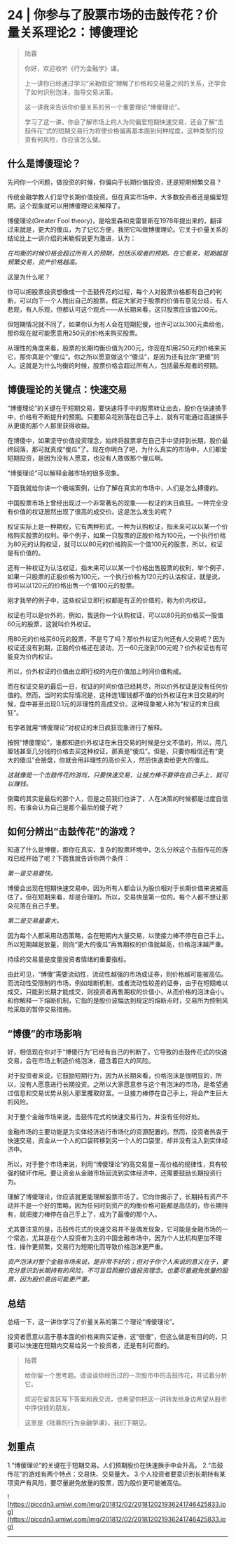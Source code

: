 # 24 | 你参与了股票市场的击鼓传花？价量关系理论2：博傻理论

> 陆蓉
> 
> 你好，欢迎收听《行为金融学》课。
> 
> 上一讲你已经通过学习“米勒假说”理解了价格和交易量之间的关系，还学会了如何识别泡沫，指导交易决策。
> 
> 这一讲我来告诉你价量关系的另一个重要理论“博傻理论”。
> 
> 学习了这一讲，你会了解市场上的人为何偏爱短期快速交易，还会了解“击鼓传花”式的短期交易行为将使价格偏离基本面到何种程度，这种类型的投资有何风险，你应该怎么做。

## 什么是博傻理论？

先问你一个问题，做投资的时候，你偏向于长期价值投资，还是短期频繁交易？

传统金融学教人们坚守长期价值投资。但在真实市场中，大多数投资者还是偏爱短期。这个现象就可以用博傻理论来解释了。

博傻理论(Greater Fool theory)，是哈里森和克雷普斯在1978年提出来的，翻译过来就是，更大的傻瓜，为了记忆方便，我把它叫做博傻理论。它关于价量关系的结论比上一讲介绍的米勒假说更为激进，认为：

 *在均衡的时候价格会超过所有人的预期，包括乐观者的预期。在它看来，短期越是频繁交易，资产价格越高。*

这是为什么呢？

你可以把股票投资想像成一个击鼓传花的过程，每个人对股票价格都有自己的判断，可以向下一个人抛出自己的股票。假定大家对于股票的价值有意见分歧，有人悲观，有人乐观，但都认可这个观点——从长期来看，这只股票应该值200元。

但短期情况就不同了，如果你认为有人会在短期犯傻，也许可以以300元卖给他，那你现在就可能愿意用250元的价格来购买股票。

从理性的角度来看，股票的长期均衡价值为200元，你现在却用250元的价格来买它，那你真是个“傻瓜”。你之所以愿意做这个“傻瓜”，是因为还有比你“更傻”的人。这就是为什么均衡的时候，股票价格会超过所有人，包括最乐观者的预期。

## 博傻理论的关键点：快速交易

“博傻理论”的关键在于短期交易，要快速将手中的股票转让出去，股价在快速换手中，价格有不断提升的预期。只要那朵花别落在自己手上，就有可能通过高速换手从更傻的那个人那里获得收益。

在博傻中，如果坚守价值投资理念，始终将股票拿在自己手中坚持到长期，股价最终回落，那可就真成“傻瓜”了。现在你明白了吧，为什么真实的市场中，人们都爱短期投资，是因为没有人愿意，也没有人敢做那个傻瓜啊。

“博傻理论”可以解释金融市场的很多现象。

下面我就给你讲一个极端案例，让你了解在真实的市场中，人们是怎么搏傻的。

中国股票市场上曾经出现过一个非常著名的现象——权证的末日疯狂。一种完全没有价值的权证居然出现了很高的成交价。这是怎么发生的呢？

权证实际上是一种期权，它有两种形式，一种为认购权证，指未来可以以某一个价格购买股票的权利。举个例子，如果一只股票的正股价格为100元，一个执行价格为80元的认购权证，就可以以80元的价格购买一个值100元的股票，所以，权证是有价值的。

还有一种权证为认沽权证，指未来可以以某一个价格出售股票的权利，举个例子，如果一只股票的正股价格为100元，一个执行价格为120元的认沽权证，就是说，你可以以120元的价格出售一个值100元的股票。

刚才我举的例子中，这些权证立即行权都是有正的价值的，称为价内权证。

权证也可以是价外的，例如，我送你一个认购权证，可以以80元的价格买一股值60元的股票，这就叫价外权证。

用80元的价格买60元的股票，不是亏了吗？那价外权证为何还有人交易呢？因为权证还没有到期，正股的价格还在波动，万一60元涨到100元呢？价外权证也有可能变为价内权证。

所以，价外权证的价值由立即行权的内在价值加上时间价值构成。

而在权证交易的最后一日，权证的时间价值已经耗尽，所以价外权证是没有任何价值的。然而，当时的实际情况是，这种连1厘钱都不值的价外权证在末日交易的时候，盘中甚至出现0.1元的非理性的高成交价。这种现象被人称为“权证的末日疯狂”。

有学者就用“博傻理论”对权证的末日疯狂现象进行了解释。

按照“博傻理论”，谁都知道价外权证在末日交易的时候是分文不值的，所以，用几厘钱甚至几分钱的价格去买这种权证，那真是“傻瓜”。但是，只要你相信还有“更大的傻瓜”会接盘，你就会用非理性的高价买入，然后快速卖给更大的傻瓜。

 *这就像是一个击鼓传花的游戏，只要快速交易，让接力棒不要停在自己手上，就可以赚钱。*

倒霉的其实是最后的那个人，但是之前我们也讲了，人在决策的时候都是过度自信的，有谁会认为自己是那个最后的傻子呢？

## 如何分辨出“击鼓传花”的游戏？

知道了什么是博傻，那你在真实、复杂的股票环境中，怎么分辨这个击鼓传花的游戏已经开始了呢？下面我就告诉你两个条件：

 *第一是交易要快。*

博傻会出现在短期快速交易中。因为所有人都会认为股价相对于长期价值来说被高估了，但在短期来看，却是合理的。所以，交易快是第一位的。每个人都不想让那朵花落在自己手里。

 *第二是交易量要大。*

因为每个人都采用动态策略，会在短期内大量交易，以使接力棒不停在自己手上。所以短期越是放量，则向“更大的傻瓜”再售期权的价值就越高，价格泡沫越严重。

持续的交易量是度量投资者情绪的重要指标。

由此可见，“博傻”需要流动性，流动性越强的市场或证券，则价格越可能被高估。而流动性受限制的市场，例如熔断机制，或者流动性较差的证券，由于在短期难以成交，只能到长期才能成交，则投资者再售期权的价值小，从而价格的泡沫会小。和你解释一下熔断机制，它指的是股价波幅达到规定的熔断点时，交易所为控制风险采取的暂停交易措施。

## “博傻”的市场影响

好，相信现在你对于“博傻行为”已经有自己的判断了。它导致的击鼓传花式的快速交易，会在市场上制造价格泡沫，蕴含着巨大的风险。

对于投资者来说，它鼓励短期行为，因为从长期来看，价格泡沫是很明显的，所以，没有人愿意进行长期投资。之所以大家愿意参与这个有泡沫的市场，是希望通过信息和交易优势从别人那里攫取财富。一旦接力棒停在自己手上，将会产生巨大的风险。

对于整个金融市场来说，击鼓传花式的快速交易行为，并没有任何好处。

金融市场的主要功能是为实体经济进行市场化的资源配置的。然而，投资者热衷于快速交易，资金从一个人的口袋转移到另一个人的口袋里，却并没有注入到实体经济中。

所以，对于整个市场来说，利用“博傻理论”的高交易量－高价格的规律性，具有较强的破坏作用。要让资金从金融市场回流到实体经济中，还需要鼓励长期投资行为。

理解了博傻理论，你应该就更能理解股票市场了。它向你揭示了，长期持有资产不动并不是一个好的策略，因为任何时刻资产的均衡价格可能都是高估的，你长期持有，就把接力棒停在自己手上了，成为了最傻的那个人。

尤其要注意的是，击鼓传花式的快速交易并不是偶发现象，它可能是金融市场的一个常态，尤其是在个人投资者为主的中国金融市场中，因为个人比机构更加不理性，操作更频繁，交易行为短期化而导致价格泡沫更严重。

 *资产泡沫对整个金融市场来说，是非常不好的；但对于你个人来说的意义在于，要充分意识到长期持有的风险，不可盲目照搬价值投资理念。也要尽量避免放量的股票，因为股价高估可能更严重。*

## 总结

总结一下，这一讲你学习了价量关系的第二个理论“博傻理论”。

投资者愿意以高于基本面的价格来购买证券，这“很傻”，但这么做是有目的的，只要可以快速在短期内交易给另一个投资者，还是有利可图的。

> 陆蓉
> 
> 给你留一个思考题。请谈谈你经历过的一次股市中的击鼓传花，并试着分析它。
> 
> 欢迎在留言区写下答案和我交流，也希望你把这一讲转发给身边希望从股市中挣快钱的朋友。
> 
> 这里是《陆蓉的行为金融学课》，我们下期见。

## 划重点

1.“博傻理论”的关键在于短期交易。人们预期股价在快速换手中会升高。
2.“击鼓传花”的游戏有两个特点：交易快、交易量大。
3.个人投资者要意识到长期持有某项资产有风险，要尽量避免放量的股票，因为股价更可能被高估。


![https://piccdn3.umiwi.com/img/201812/02/201812021936241746425833.jpg](https://piccdn3.umiwi.com/img/201812/02/201812021936241746425833.jpg)

---
